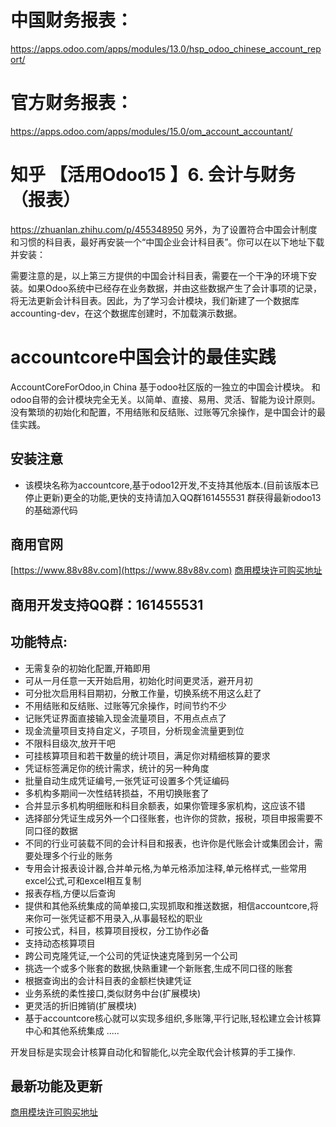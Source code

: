 # 中国财务报表：

https://apps.odoo.com/apps/modules/13.0/hsp_odoo_chinese_account_report/

# 官方财务报表：

https://apps.odoo.com/apps/modules/15.0/om_account_accountant/
 
# 知乎 【活用Odoo15 】6. 会计与财务（报表）

https://zhuanlan.zhihu.com/p/455348950 另外，为了设置符合中国会计制度和习惯的科目表，最好再安装一个“中国企业会计科目表”。你可以在以下地址下载并安装：

需要注意的是，以上第三方提供的中国会计科目表，需要在一个干净的环境下安装。如果Odoo系统中已经存在业务数据，并由这些数据产生了会计事项的记录，将无法更新会计科目表。因此，为了学习会计模块，我们新建了一个数据库accounting-dev，在这个数据库创建时，不加载演示数据。


#  accountcore中国会计的最佳实践
AccountCoreForOdoo,in China
基于odoo社区版的一独立的中国会计模块。
和odoo自带的会计模块完全无关。以简单、直接、易用、灵活、智能为设计原则。没有繁琐的初始化和配置，不用结账和反结账、过账等冗余操作，是中国会计的最佳实践。
## 安装注意
- 该模块名称为accountcore,基于odoo12开发,不支持其他版本.(目前该版本已停止更新)更全的功能,更快的支持请加入QQ群161455531 群获得最新odoo13的基础源代码
## 商用官网
[https://www.88v88v.com](https://www.88v88v.com)
[商用模块许可购买地址](https://www.88v88v.com/gmrj)
## 商用开发支持QQ群：161455531 
## 功能特点:
- 无需复杂的初始化配置,开箱即用
- 可从一月任意一天开始启用，初始化时间更灵活，避开月初
- 可分批次启用科目期初，分散工作量，切换系统不用这么赶了
- 不用结账和反结账、过账等冗余操作，时间节约不少
- 记账凭证界面直接输入现金流量项目，不用点点点了
- 现金流量项目支持自定义，子项目，分析现金流量更到位
- 不限科目级次,放开干吧
- 可挂核算项目和若干数量的统计项目，满足你对精细核算的要求
- 凭证标签满足你的统计需求，统计的另一种角度
- 批量自动生成凭证编号,一张凭证可设置多个凭证编码
- 多机构多期间一次性结转损益，不用切换账套了
- 合并显示多机构明细账和科目余额表，如果你管理多家机构，这应该不错
- 选择部分凭证生成另外一个口径账套，也许你的贷款，报税，项目申报需要不同口径的数据
- 不同的行业可装载不同的会计科目和报表，也许你是代账会计或集团会计，需要处理多个行业的账务
- 专用会计报表设计器,合并单元格,为单元格添加注释,单元格样式,一些常用excel公式,可和excel相互复制
- 报表存档,方便以后查询
- 提供和其他系统集成的简单接口,实现抓取和推送数据，相信accountcore,将来你可一张凭证都不用录入,从事最轻松的职业
- 可按公式，科目，核算项目授权，分工协作必备
- 支持动态核算项目
- 跨公司克隆凭证,一个公司的凭证快速克隆到另一个公司
- 挑选一个或多个账套的数据,快熟重建一个新账套,生成不同口径的账套
- 根据查询出的会计科目表的金额栏快建凭证
- 业务系统的柔性接口,类似财务中台(扩展模块)
- 更灵活的折旧摊销(扩展模块)
- 基于accountcore核心就可以实现多组织,多账簿,平行记账,轻松建立会计核算中心和其他系统集成
.....

开发目标是实现会计核算自动化和智能化,以完全取代会计核算的手工操作.
## 最新功能及更新
[商用模块许可购买地址](https://www.88v88v.com/yyfa)







